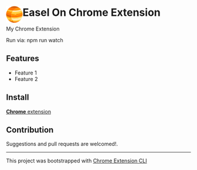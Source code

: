# <img src="public/icons/icon_48.png" width="45" align="left"> Easel On Chrome Extension

My Chrome Extension

Run via: npm run watch

## Features

- Feature 1
- Feature 2

## Install

[**Chrome** extension]() <!-- TODO: Add chrome extension link inside parenthesis -->

## Contribution

Suggestions and pull requests are welcomed!.

---

This project was bootstrapped with [Chrome Extension CLI](https://github.com/dutiyesh/chrome-extension-cli)


